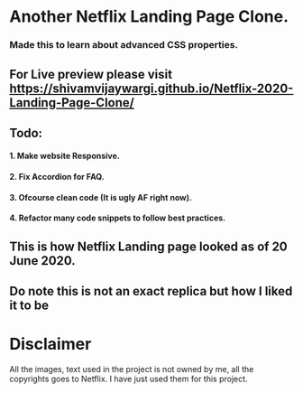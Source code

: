 # Another Netflix Landing Page Clone.

### Made this to learn about advanced CSS properties.

## For Live preview please visit https://shivamvijaywargi.github.io/Netflix-2020-Landing-Page-Clone/

## Todo:

#### 1. Make website Responsive.

#### 2. Fix Accordion for FAQ.

#### 3. Ofcourse clean code (It is ugly AF right now).

#### 4. Refactor many code snippets to follow best practices.

## This is how Netflix Landing page looked as of 20 June 2020.

## Do note this is not an exact replica but how I liked it to be

# Disclaimer

All the images, text used in the project is not owned by me, all the copyrights goes to Netflix. I have just used them for this project.
